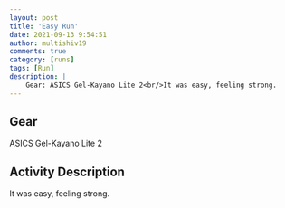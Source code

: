 ```yaml
---
layout: post
title: 'Easy Run'
date: 2021-09-13 9:54:51
author: multishiv19
comments: true
category: [runs]
tags: [Run]
description: |
    Gear: ASICS Gel-Kayano Lite 2<br/>It was easy, feeling strong. 
---
```


## Gear
ASICS Gel-Kayano Lite 2

## Activity Description
It was easy, feeling strong. 


<div width='100%' class='strava-embed-placeholder' data-embed-type='activity' data-embed-id='5956027510'></div>
<script src='https://strava-embeds.com/embed.js'></script>
